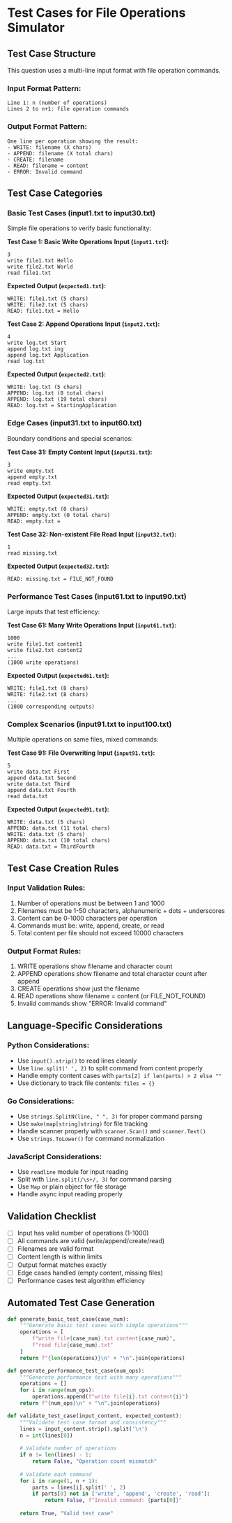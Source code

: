 # Test Cases for File Operations Simulator

## Test Case Structure
This question uses a multi-line input format with file operation commands.

### Input Format Pattern:
```
Line 1: n (number of operations)
Lines 2 to n+1: file operation commands
```

### Output Format Pattern:
```
One line per operation showing the result:
- WRITE: filename (X chars)
- APPEND: filename (X total chars) 
- CREATE: filename
- READ: filename = content
- ERROR: Invalid command
```

## Test Case Categories

### Basic Test Cases (input1.txt to input30.txt)
Simple file operations to verify basic functionality:

**Test Case 1: Basic Write Operations**
**Input (`input1.txt`):**
```
3
write file1.txt Hello
write file2.txt World
read file1.txt
```
**Expected Output (`expected1.txt`):**
```
WRITE: file1.txt (5 chars)
WRITE: file2.txt (5 chars)
READ: file1.txt = Hello
```

**Test Case 2: Append Operations**
**Input (`input2.txt`):**
```
4
write log.txt Start
append log.txt ing
append log.txt Application
read log.txt
```
**Expected Output (`expected2.txt`):**
```
WRITE: log.txt (5 chars)
APPEND: log.txt (8 total chars)
APPEND: log.txt (19 total chars)
READ: log.txt = StartingApplication
```

### Edge Cases (input31.txt to input60.txt)
Boundary conditions and special scenarios:

**Test Case 31: Empty Content**
**Input (`input31.txt`):**
```
3
write empty.txt
append empty.txt
read empty.txt
```
**Expected Output (`expected31.txt`):**
```
WRITE: empty.txt (0 chars)
APPEND: empty.txt (0 total chars)
READ: empty.txt = 
```

**Test Case 32: Non-existent File Read**
**Input (`input32.txt`):**
```
1
read missing.txt
```
**Expected Output (`expected32.txt`):**
```
READ: missing.txt = FILE_NOT_FOUND
```

### Performance Test Cases (input61.txt to input90.txt)
Large inputs that test efficiency:

**Test Case 61: Many Write Operations**
**Input (`input61.txt`):**
```
1000
write file1.txt content1
write file2.txt content2
...
(1000 write operations)
```
**Expected Output (`expected61.txt`):**
```
WRITE: file1.txt (8 chars)
WRITE: file2.txt (8 chars)
...
(1000 corresponding outputs)
```

### Complex Scenarios (input91.txt to input100.txt)
Multiple operations on same files, mixed commands:

**Test Case 91: File Overwriting**
**Input (`input91.txt`):**
```
5
write data.txt First
append data.txt Second
write data.txt Third
append data.txt Fourth
read data.txt
```
**Expected Output (`expected91.txt`):**
```
WRITE: data.txt (5 chars)
APPEND: data.txt (11 total chars)
WRITE: data.txt (5 chars)
APPEND: data.txt (10 total chars)
READ: data.txt = ThirdFourth
```

## Test Case Creation Rules

### Input Validation Rules:
1. Number of operations must be between 1 and 1000
2. Filenames must be 1-50 characters, alphanumeric + dots + underscores
3. Content can be 0-1000 characters per operation
4. Commands must be: write, append, create, or read
5. Total content per file should not exceed 10000 characters

### Output Format Rules:
1. WRITE operations show filename and character count
2. APPEND operations show filename and total character count after append
3. CREATE operations show just the filename
4. READ operations show filename = content (or FILE_NOT_FOUND)
5. Invalid commands show "ERROR: Invalid command"

## Language-Specific Considerations

### Python Considerations:
- Use `input().strip()` to read lines cleanly
- Use `line.split(' ', 2)` to split command from content properly
- Handle empty content cases with `parts[2] if len(parts) > 2 else ""`
- Use dictionary to track file contents: `files = {}`

### Go Considerations:
- Use `strings.SplitN(line, " ", 3)` for proper command parsing
- Use `make(map[string]string)` for file tracking
- Handle scanner properly with `scanner.Scan()` and `scanner.Text()`
- Use `strings.ToLower()` for command normalization

### JavaScript Considerations:
- Use `readline` module for input reading
- Split with `line.split(/\s+/, 3)` for command parsing
- Use `Map` or plain object for file storage
- Handle async input reading properly

## Validation Checklist
- [ ] Input has valid number of operations (1-1000)
- [ ] All commands are valid (write/append/create/read)
- [ ] Filenames are valid format
- [ ] Content length is within limits
- [ ] Output format matches exactly
- [ ] Edge cases handled (empty content, missing files)
- [ ] Performance cases test algorithm efficiency

## Automated Test Case Generation
```python
def generate_basic_test_case(case_num):
    """Generate basic test cases with simple operations"""
    operations = [
        f"write file{case_num}.txt content{case_num}",
        f"read file{case_num}.txt"
    ]
    return f"{len(operations)}\n" + "\n".join(operations)

def generate_performance_test_case(num_ops):
    """Generate performance test with many operations"""
    operations = []
    for i in range(num_ops):
        operations.append(f"write file{i}.txt content{i}")
    return f"{num_ops}\n" + "\n".join(operations)

def validate_test_case(input_content, expected_content):
    """Validate test case format and consistency"""
    lines = input_content.strip().split('\n')
    n = int(lines[0])
    
    # Validate number of operations
    if n != len(lines) - 1:
        return False, "Operation count mismatch"
    
    # Validate each command
    for i in range(1, n + 1):
        parts = lines[i].split(' ', 2)
        if parts[0] not in ['write', 'append', 'create', 'read']:
            return False, f"Invalid command: {parts[0]}"
    
    return True, "Valid test case"
```
